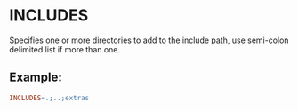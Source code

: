 # INCLUDES
Specifies one or more directories to add to the include path, use semi-colon delimited list if more than one.

## Example:
``` Makefile
INCLUDES=.;..;extras
```